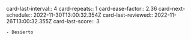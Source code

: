 card-last-interval:: 4
card-repeats:: 1
card-ease-factor:: 2.36
card-next-schedule:: 2022-11-30T13:00:32.354Z
card-last-reviewed:: 2022-11-26T13:00:32.355Z
card-last-score:: 3

	- Desierto